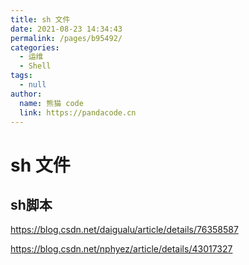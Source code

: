 ```yaml
---
title: sh 文件
date: 2021-08-23 14:34:43
permalink: /pages/b95492/
categories: 
  - 运维
  - Shell
tags: 
  - null
author: 
  name: 熊猫 code
  link: https://pandacode.cn
---
```

# sh 文件



## sh脚本

https://blog.csdn.net/daigualu/article/details/76358587

https://blog.csdn.net/nphyez/article/details/43017327